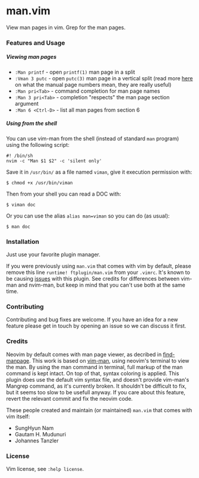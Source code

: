 # man.vim

View man pages in vim. Grep for the man pages.

### Features and Usage

##### Viewing man pages

- `:Man printf` - open `printf(1)` man page in a split
- `:Vman 3 putc` - open `putc(3)` man page in a vertical split (read more
  [here](http://unix.stackexchange.com/a/3587/80379) on what the
  manual page numbers mean, they are really useful)
- `:Man pri<Tab>` - command completion for man page names
- `:Man 3 pri<Tab>` - completion "respects" the man page section argument
- `:Man 6 <Ctrl-D>` - list all man pages from section 6

##### Using from the shell

You can use vim-man from the shell (instead of standard `man` program) using
the following script:

    #! /bin/sh
    nvim -c "Man $1 $2" -c 'silent only'

Save it in `/usr/bin/` as a file named `viman`, give it execution
permission with:

    $ chmod +x /usr/bin/viman

Then from your shell you can read a DOC with:

    $ viman doc

Or you can use the alias `alias man=viman` so you can do (as usual):

    $ man doc

### Installation

Just use your favorite plugin manager.

If you were previously using `man.vim` that comes with vim by default, please
remove this line `runtime! ftplugin/man.vim` from your `.vimrc`. It's known to
be causing [issues](https://github.com/vim-utils/vim-man/issues/23) with this
plugin. See credits for differences between vim-man and nvim-man, but keep in
mind that you can't use both at the same time.

### Contributing

Contributing and bug fixes are welcome. If you have an idea for a new feature
please get in touch by opening an issue so we can discuss it first.

### Credits

Neovim by default comes with man page viewer, as decribed in
[find-manpage](http://vimdoc.sourceforge.net/htmldoc/usr_12.html#find-manpage).
This work is based on [vim-man](https://github.com/vim-utils/vim-man), using
neovim's terminal to view the man. By using the man command in terminal, full
markup of the man command is kept intact. On top of that, syntax coloring is
applied. This plugin does use the default vim syntax file, and doesn't provide
vim-man's Mangrep command, as it's currently broken. It shouldn't be difficult
to fix, but it seems too slow to be usefull anyway. If you care about this
feature, revert the relevant commit and fix the neovim code.

These people created and maintain (or maintained) `man.vim` that comes with vim
itself:
* SungHyun Nam
* Gautam H. Mudunuri
* Johannes Tanzler

### License

Vim license, see `:help license`.
